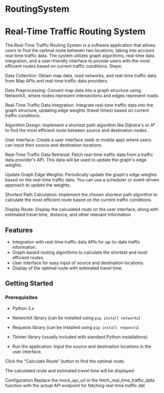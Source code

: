 # RoutingSystem

# Real-Time Traffic Routing System

The Real-Time Traffic Routing System is a software application that allows users to find the optimal route between two locations, taking into account real-time traffic data. The system utilizes graph algorithms, real-time data integration, and a user-friendly interface to provide users with the most efficient routes based on current traffic conditions.
Steps:

Data Collection: Obtain map data, road networks, and real-time traffic data from Map APIs and real-time traffic data providers.

Data Preprocessing: Convert map data into a graph structure using NetworkX, where nodes represent intersections and edges represent roads.

Real-Time Traffic Data Integration: Integrate real-time traffic data into the graph structure, updating edge weights (travel times) based on current traffic conditions.

Algorithm Design: Implement a shortest path algorithm like Dijkstra's or A* to find the most efficient route between source and destination nodes.

User Interface: Create a user interface (web or mobile app) where users can input their source and destination locations.

Real-Time Traffic Data Retrieval: Fetch real-time traffic data from a traffic data provider's API. This data will be used to update the graph's edge weights.

Update Graph Edge Weights: Periodically update the graph's edge weights based on the real-time traffic data. You can use a scheduler or event-driven approach to update the weights.

Shortest Path Calculation: Implement the chosen shortest path algorithm to calculate the most efficient route based on the current traffic conditions.

Display Route: Display the calculated route on the user interface, along with estimated travel time, distance, and other relevant information

## Features

- Integration with real-time traffic data APIs for up-to-date traffic information.
- Graph-based routing algorithms to calculate the shortest and most efficient routes.
- User interface for easy input of source and destination locations.
- Display of the optimal route with estimated travel time.

## Getting Started

### Prerequisites

- Python 3.x
- NetworkX library (can be installed using `pip install networkx`)
- Requests library (can be installed using `pip install requests`)
- Tkinter library (usually included with standard Python installations)

- Run the application:
Input the source and destination locations in the user interface.

Click the "Calculate Route" button to find the optimal route.

The calculated route and estimated travel time will be displayed

Configuration
Replace the mock_api_url in the fetch_real_time_traffic_data function with the actual API endpoint for fetching real-time traffic dat
